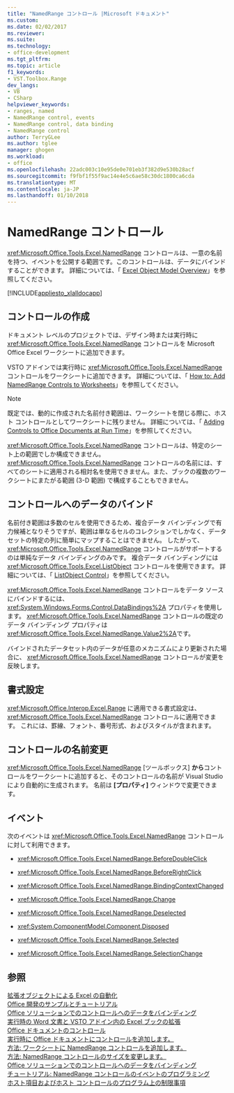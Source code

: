 ```yaml
---
title: "NamedRange コントロール |Microsoft ドキュメント"
ms.custom: 
ms.date: 02/02/2017
ms.reviewer: 
ms.suite: 
ms.technology:
- office-development
ms.tgt_pltfrm: 
ms.topic: article
f1_keywords:
- VST.Toolbox.Range
dev_langs:
- VB
- CSharp
helpviewer_keywords:
- ranges, named
- NamedRange control, events
- NamedRange control, data binding
- NamedRange control
author: TerryGLee
ms.author: tglee
manager: ghogen
ms.workload:
- office
ms.openlocfilehash: 22adc003c10e95de0e701eb3f382d9e530b28acf
ms.sourcegitcommit: f9fbf1f55f9ac14e4e5c6ae58c30dc1800ca6cda
ms.translationtype: MT
ms.contentlocale: ja-JP
ms.lasthandoff: 01/10/2018
---
```

# <a name="namedrange-control"></a>NamedRange コントロール
  <xref:Microsoft.Office.Tools.Excel.NamedRange> コントロールは、一意の名前を持つ、イベントを公開する範囲です。このコントロールは、データにバインドすることができます。 詳細については、「 [Excel Object Model Overview](../vsto/excel-object-model-overview.md)」を参照してください。  
  
 [!INCLUDE[appliesto_xlalldocapp](../vsto/includes/appliesto-xlalldocapp-md.md)]  
  
## <a name="creating-the-control"></a>コントロールの作成  
 ドキュメント レベルのプロジェクトでは、デザイン時または実行時に <xref:Microsoft.Office.Tools.Excel.NamedRange> コントロールを Microsoft Office Excel ワークシートに追加できます。  
  
 VSTO アドインでは実行時に <xref:Microsoft.Office.Tools.Excel.NamedRange> コントロールをワークシートに追加できます。 詳細については、「 [How to: Add NamedRange Controls to Worksheets](../vsto/how-to-add-namedrange-controls-to-worksheets.md)」を参照してください。  
  
> [!NOTE]  
>  既定では、動的に作成された名前付き範囲は、ワークシートを閉じる際に、ホスト コントロールとしてワークシートに残りません。 詳細については、「 [Adding Controls to Office Documents at Run Time](../vsto/adding-controls-to-office-documents-at-run-time.md)」を参照してください。  
  
 <xref:Microsoft.Office.Tools.Excel.NamedRange> コントロールは、特定のシート上の範囲でしか構成できません。 <xref:Microsoft.Office.Tools.Excel.NamedRange> コントロールの名前には、すべてのシートに適用される相対名を使用できません。また、ブックの複数のワークシートにまたがる範囲 (3-D 範囲) で構成することもできません。  
  
## <a name="binding-data-to-the-control"></a>コントロールへのデータのバインド  
 名前付き範囲は多数のセルを使用できるため、複合データ バインディングで有力候補となりそうですが、範囲は単なるセルのコレクションでしかなく、データセットの特定の列に簡単にマップすることはできません。 したがって、 <xref:Microsoft.Office.Tools.Excel.NamedRange> コントロールがサポートするのは単純なデータ バインディングのみです。 複合データ バインディングには <xref:Microsoft.Office.Tools.Excel.ListObject> コントロールを使用できます。 詳細については、「 [ListObject Control](../vsto/listobject-control.md)」を参照してください。  
  
 <xref:Microsoft.Office.Tools.Excel.NamedRange> コントロールをデータ ソースにバインドするには、 <xref:System.Windows.Forms.Control.DataBindings%2A> プロパティを使用します。 <xref:Microsoft.Office.Tools.Excel.NamedRange> コントロールの既定のデータ バインディング プロパティは <xref:Microsoft.Office.Tools.Excel.NamedRange.Value2%2A>です。  
  
 バインドされたデータセット内のデータが任意のメカニズムにより更新された場合に、 <xref:Microsoft.Office.Tools.Excel.NamedRange> コントロールが変更を反映します。  
  
## <a name="formatting"></a>書式設定  
 <xref:Microsoft.Office.Interop.Excel.Range> に適用できる書式設定は、 <xref:Microsoft.Office.Tools.Excel.NamedRange> コントロールに適用できます。 これには、罫線、フォント、番号形式、およびスタイルが含まれます。  
  
## <a name="renaming-the-control"></a>コントロールの名前変更  
 <xref:Microsoft.Office.Tools.Excel.NamedRange> [ツールボックス] **から**コントロールをワークシートに追加すると、そのコントロールの名前が Visual Studio により自動的に生成されます。 名前は **[プロパティ]** ウィンドウで変更できます。  
  
## <a name="events"></a>イベント  
 次のイベントは <xref:Microsoft.Office.Tools.Excel.NamedRange> コントロールに対して利用できます。  
  
-   <xref:Microsoft.Office.Tools.Excel.NamedRange.BeforeDoubleClick>  
  
-   <xref:Microsoft.Office.Tools.Excel.NamedRange.BeforeRightClick>  
  
-   <xref:Microsoft.Office.Tools.Excel.NamedRange.BindingContextChanged>  
  
-   <xref:Microsoft.Office.Tools.Excel.NamedRange.Change>  
  
-   <xref:Microsoft.Office.Tools.Excel.NamedRange.Deselected>  
  
-   <xref:System.ComponentModel.Component.Disposed>  
  
-   <xref:Microsoft.Office.Tools.Excel.NamedRange.Selected>  
  
-   <xref:Microsoft.Office.Tools.Excel.NamedRange.SelectionChange>  
  
## <a name="see-also"></a>参照  
 [拡張オブジェクトによる Excel の自動化](../vsto/automating-excel-by-using-extended-objects.md)   
 [Office 開発のサンプルとチュートリアル](../vsto/office-development-samples-and-walkthroughs.md)   
 [Office ソリューションでのコントロールへのデータをバインディング](../vsto/binding-data-to-controls-in-office-solutions.md)   
 [実行時の Word 文書と VSTO アドイン内の Excel ブックの拡張](../vsto/extending-word-documents-and-excel-workbooks-in-vsto-add-ins-at-run-time.md)   
 [Office ドキュメントのコントロール](../vsto/controls-on-office-documents.md)   
 [実行時に Office ドキュメントにコントロールを追加します。](../vsto/adding-controls-to-office-documents-at-run-time.md)   
 [方法: ワークシートに NamedRange コントロールを追加します。](../vsto/how-to-add-namedrange-controls-to-worksheets.md)   
 [方法: NamedRange コントロールのサイズを変更します。](../vsto/how-to-resize-namedrange-controls.md)   
 [Office ソリューションでのコントロールへのデータをバインディング](../vsto/binding-data-to-controls-in-office-solutions.md)   
 [チュートリアル: NamedRange コントロールのイベントのプログラミング](../vsto/walkthrough-programming-against-events-of-a-namedrange-control.md)   
 [ホスト項目およびホスト コントロールのプログラム上の制限事項](../vsto/programmatic-limitations-of-host-items-and-host-controls.md)  
  
  